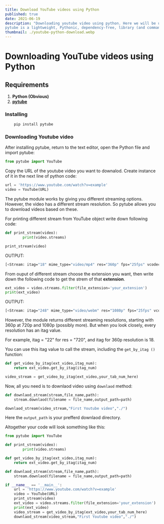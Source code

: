 ```yaml
---
title: Download YouTube videos using Python
published: true
date: 2021-06-19
description: "Downloading youtube video using python. Here we will be using pytube module for downaloding youtube videos.
pytube is a lightweight, Pythonic, dependency-free, library (and command-line utility) for downloading YouTube Videos."
thumbnail: ./youtube-python-download.webp
---
```


# Downloading YouTube videos using Python

## Requirements

1. **Python (Obvious)**
2. **[pytube](https://pytube.io/en/latest/)**

### Installing

```bash
	pip install pytube
```

### Downloading Youtube video

After installing pytube, return to the text editor, open the Python file and import pytube:

```py
from pytube import YouTube
```

Copy the URL of the youtube video you want to downalod. Create instance of it in the next line of python code:

```py
url = 'https://www.youtube.com/watch?v=example'
video = YouTube(URL)
```

The pytube module works by giving you different streaming options. However, the video has a different stream resolution. So pytube allows you to download videos based on these.

For printing different stream from YouTube object write down following code:

```py
def print_stream(video):
		print(video.streams)

print_stream(video)

```

OUTPUT:

```bash
[<Stream: itag="18" mime_type="video/mp4" res="360p" fps="25fps" vcodec="avc1.42001E" acodec="mp4a.40.2" progressive="True" type="video">, <Stream: itag="22" mime_type="video/mp4" res="720p" fps="25fps" vcodec="avc1.64001F" acodec="mp4a.40.2" progressive="True" type="video">, <Stream: itag="137" mime_type="video/mp4" res="1080p" fps="25fps" vcodec="avc1.640028" progressive="False" type="video">, <Stream: itag="248" mime_type="video/webm" res="1080p" fps="25fps" vcodec="vp9" progressive="False" type="video">, <Stream: itag="136" mime_type="video/mp4" res="720p" fps="25fps" vcodec="avc1.4d401f" progressive="False" type="video">, <Stream: itag="247" mime_type="video/webm" res="720p" fps="25fps" vcodec="vp9" progressive="False" type="video">, <Stream: itag="135" mime_type="video/mp4" res="480p" fps="25fps" vcodec="avc1.4d401e" progressive="False" type="video">, <Stream: itag="244" mime_type="video/webm" res="480p" fps="25fps" vcodec="vp9" progressive="False" type="video">, <Stream: itag="134" mime_type="video/mp4" res="360p" fps="25fps" vcodec="avc1.4d401e" progressive="False" type="video">, <Stream: itag="243" mime_type="video/webm" res="360p" fps="25fps" vcodec="vp9" progressive="False" type="video">, <Stream: itag="133" mime_type="video/mp4" res="240p" fps="25fps" vcodec="avc1.4d4015" progressive="False" type="video">, <Stream: itag="242" mime_type="video/webm" res="240p" fps="25fps" vcodec="vp9" progressive="False" type="video">, <Stream: itag="160" mime_type="video/mp4" res="144p" fps="25fps" vcodec="avc1.4d400c" progressive="False" type="video">, <Stream: itag="278" mime_type="video/webm" res="144p" fps="25fps" vcodec="vp9" progressive="False" type="video">, <Stream: itag="140" mime_type="audio/mp4" abr="128kbps" acodec="mp4a.40.2" progressive="False" type="audio">, <Stream: itag="249" mime_type="audio/webm" abr="50kbps" acodec="opus" progressive="False" type="audio">, <Stream: itag="250" mime_type="audio/webm" abr="70kbps" acodec="opus" progressive="False" type="audio">, <Stream: itag="251" mime_type="audio/webm" abr="160kbps" acodec="opus" progressive="False" type="audio">]

```

From ouput of different stream choose the extension you want, then write down the following code to get the strem of that **extension**.

```py
ext_video = video.streams.filter(file_extension='your_extension')
print(ext_video)
```

OUTPUT:

```bash
[<Stream: itag="248" mime_type="video/webm" res="1080p" fps="25fps" vcodec="vp9" progressive="False" type="video">, <Stream: itag="247" mime_type="video/webm" res="720p" fps="25fps" vcodec="vp9" progressive="False" type="video">, <Stream: itag="244" mime_type="video/webm" res="480p" fps="25fps" vcodec="vp9" progressive="False" type="video">, <Stream: itag="243" mime_type="video/webm" res="360p" fps="25fps" vcodec="vp9" progressive="False" type="video">, <Stream: itag="242" mime_type="video/webm" res="240p" fps="25fps" vcodec="vp9" progressive="False" type="video">, <Stream: itag="278" mime_type="video/webm" res="144p" fps="25fps" vcodec="vp9" progressive="False" type="video">, <Stream: itag="249" mime_type="audio/webm" abr="50kbps" acodec="opus" progressive="False" type="audio">, <Stream: itag="250" mime_type="audio/webm" abr="70kbps" acodec="opus" progressive="False" type="audio">, <Stream: itag="251" mime_type="audio/webm" abr="160kbps" acodec="opus" progressive="False" type="audio">]
```

However, the module returns different streaming resolutions, starting with 360p at 720p and 1080p (possibly more). But when you look closely, every resolution has an itag value.

For example, itag = "22" for res = "720", and itag for 360p resolution is 18.

You can use this itag value to call the stream, including the `get_by_itag ()` function:

```py
def get_video_by_itag(ext_video,itag_num):
	return ext_video.get_by_itag(itag_num)

video_stream = get_video_by_itag(ext_video,your_tab_num_here)
```

Now, all you need is to downlaod video using `downlaod` method:

```py
def downlaod_stream(stream,file_name,path):
	stream.downlaod(filename = file_name,output_path=path)

downlaod_stream(video_stream,"First Youtube video","./")

```

Here the `output_path` is your prefferd downlaod directory.

Altogether your code will look something like this:

```py
from pytube import YouTube

def print_stream(video):
		print(video.streams)

def get_video_by_itag(ext_video,itag_num):
	return ext_video.get_by_itag(itag_num)

def downlaod_stream(stream,file_name,path):
	stream.downlaod(filename = file_name,output_path=path)

if __name__ == '__main__':
	url = 'https://www.youtube.com/watch?v=example'
	video = YouTube(URL)
	print_stream(video)
	ext_video = video.streams.filter(file_extension='your_extension')
	print(ext_video)
	video_stream = get_video_by_itag(ext_video,your_tab_num_here)
	downlaod_stream(video_stream,"First Youtube video","./")

```

